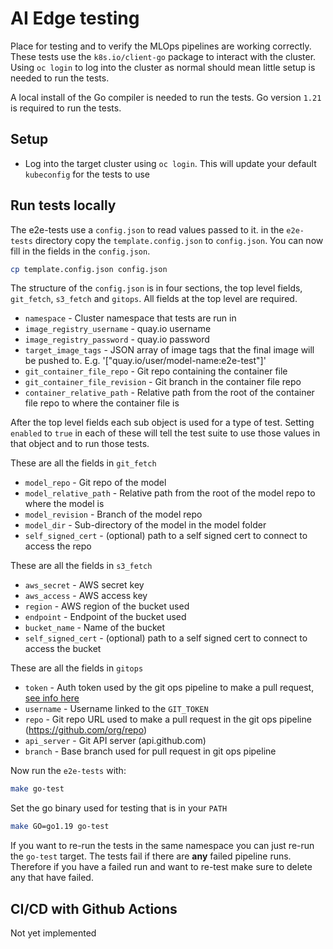 # AI Edge testing

Place for testing and to verify the MLOps pipelines are working correctly. These tests use the `k8s.io/client-go` package to interact with the cluster. Using `oc login` to log into the cluster as normal should mean little setup is needed to run the tests.

A local install of the Go compiler is needed to run the tests. Go version `1.21` is required to run the tests.

## Setup
- Log into the target cluster using `oc login`. This will update your default `kubeconfig` for the tests to use

## Run tests locally

The e2e-tests use a `config.json` to read values passed to it. in the `e2e-tests` directory copy the `template.config.json` to `config.json`. You can now fill in the fields in the `config.json`.

```bash
cp template.config.json config.json
```

The structure of the `config.json` is in four sections, the top level fields, `git_fetch`, `s3_fetch` and `gitops`. All fields at the top level are required.

- `namespace` - Cluster namespace that tests are run in
- `image_registry_username` - quay.io username
- `image_registry_password` - quay.io password
- `target_image_tags` - JSON array of image tags that the final image will be pushed to. E.g. '["quay.io/user/model-name:e2e-test"]'
- `git_container_file_repo` - Git repo containing the container file
- `git_container_file_revision` - Git branch in the container file repo
- `container_relative_path` - Relative path from the root of the container file repo to where the container file is

After the top level fields each sub object is used for a type of test. Setting `enabled` to `true` in each of these will tell the test suite to use those values in that object and to run those tests.

These are all the fields in `git_fetch`

- `model_repo` - Git repo of the model
- `model_relative_path` - Relative path from the root of the model repo to where the model is 
- `model_revision` - Branch of the model repo
- `model_dir` - Sub-directory of the model in the model folder 
- `self_signed_cert` - (optional) path to a self signed cert to connect to access the repo

These are all the fields in `s3_fetch`

- `aws_secret` - AWS secret key
- `aws_access` - AWS access key
- `region` - AWS region of the bucket used
- `endpoint` - Endpoint of the bucket used
- `bucket_name` - Name of the bucket 
- `self_signed_cert` - (optional) path to a self signed cert to connect to access the bucket

These are all the fields in `gitops`

- `token` - Auth token used by the git ops pipeline to make a pull request, [see info here](../../manifests/README.md#git-repository-and-credentials)
- `username` - Username linked to the `GIT_TOKEN`
- `repo` - Git repo URL used to make a pull request in the git ops pipeline (https://github.com/org/repo)
- `api_server` - Git API server (api.github.com)
- `branch` - Base branch used for pull request in git ops pipeline

Now run the `e2e-tests` with:

```bash
make go-test
```
Set the go binary used for testing that is in your `PATH`
```bash
make GO=go1.19 go-test
```

If you want to re-run the tests in the same namespace you can just re-run the `go-test` target. The tests fail if there are **any** failed pipeline runs. Therefore if you have a failed run and want to re-test make sure to delete any that have failed.

## CI/CD with Github Actions
Not yet implemented
